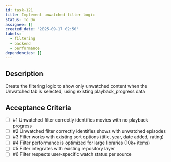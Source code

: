 ```yaml
---
id: task-121
title: Implement unwatched filter logic
status: To Do
assignee: []
created_date: '2025-09-17 02:50'
labels:
  - filtering
  - backend
  - performance
dependencies: []
---
```


## Description

Create the filtering logic to show only unwatched content when the Unwatched tab is selected, using existing playback_progress data

## Acceptance Criteria
<!-- AC:BEGIN -->
- [ ] #1 Unwatched filter correctly identifies movies with no playback progress
- [ ] #2 Unwatched filter correctly identifies shows with unwatched episodes
- [ ] #3 Filter works with existing sort options (title, year, date added, rating)
- [ ] #4 Filter performance is optimized for large libraries (10k+ items)
- [ ] #5 Filter integrates with existing repository layer
- [ ] #6 Filter respects user-specific watch status per source
<!-- AC:END -->
